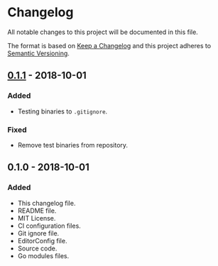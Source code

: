 # Changelog
All notable changes to this project will be documented in this file.

The format is based on [Keep a Changelog](http://keepachangelog.com/en/1.0.0/)
and this project adheres to [Semantic Versioning](http://semver.org/spec/v2.0.0.html).

## [0.1.1] - 2018-10-01
### Added
- Testing binaries to `.gitignore`.

### Fixed
- Remove test binaries from repository.

## 0.1.0 - 2018-10-01
### Added
- This changelog file.
- README file.
- MIT License.
- CI configuration files.
- Git ignore file.
- EditorConfig file.
- Source code.
- Go modules files.

[0.1.1]: https://github.com/gbrlsnchs/logwrap/compare/v0.1.0...v0.1.1
